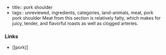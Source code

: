 - title:: pork shoulder
- tags:: unreviewed, ingredients, categories, land-animals, meat, pork
pork shoulder Meat from this section is relatively fatty, which makes for juicy, tender, and flavorful roasts as well as clogged arteries.

### Links

* [[pork]]

